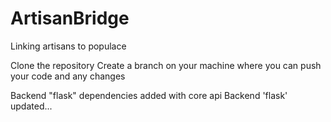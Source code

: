 # ArtisanBridge
Linking artisans to populace


Clone the repository
Create a branch on your machine where you can push your code and any changes


Backend "flask" dependencies added with core api
Backend 'flask' updated... 
